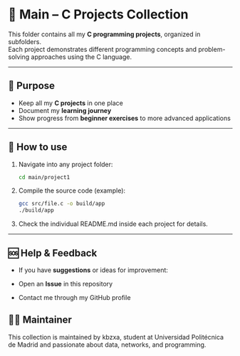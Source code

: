 # 📂 Main – C Projects Collection

This folder contains all my **C programming projects**, organized in subfolders.  
Each project demonstrates different programming concepts and problem-solving approaches using the C language.  

---

## 🎯 Purpose
- Keep all my **C projects** in one place  
- Document my **learning journey**  
- Show progress from **beginner exercises** to more advanced applications  

---

## 🚀 How to use
1. Navigate into any project folder:  
   ```bash
   cd main/project1
   ```
2. Compile the source code (example):
   ```bash
   gcc src/file.c -o build/app
   ./build/app
   ```
3. Check the individual README.md inside each project for details.

---

## 🆘 Help & Feedback

- If you have **suggestions** or ideas for improvement:

- Open an **Issue** in this repository

- Contact me through my GitHub profile

## 👨‍💻 Maintainer

This collection is maintained by kbzxa,
student at Universidad Politécnica de Madrid and passionate about data, networks, and programming.
